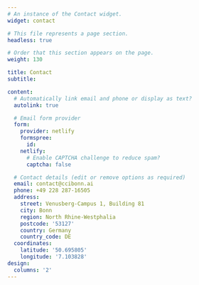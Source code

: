 ```yaml
---
# An instance of the Contact widget.
widget: contact

# This file represents a page section.
headless: true

# Order that this section appears on the page.
weight: 130

title: Contact
subtitle:

content:
  # Automatically link email and phone or display as text?
  autolink: true

  # Email form provider
  form:
    provider: netlify
    formspree:
      id:
    netlify:
      # Enable CAPTCHA challenge to reduce spam?
      captcha: false

  # Contact details (edit or remove options as required)
  email: contact@ccibonn.ai
  phone: +49 228 287-16505
  address:
    street: Venusberg-Campus 1, Building 81
    city: Bonn
    region: North Rhine-Westphalia
    postcode: '53127'
    country: Germany
    country_code: DE
  coordinates:
    latitude: '50.695805'
    longitude: '7.103828'
design:
  columns: '2'
---
```

